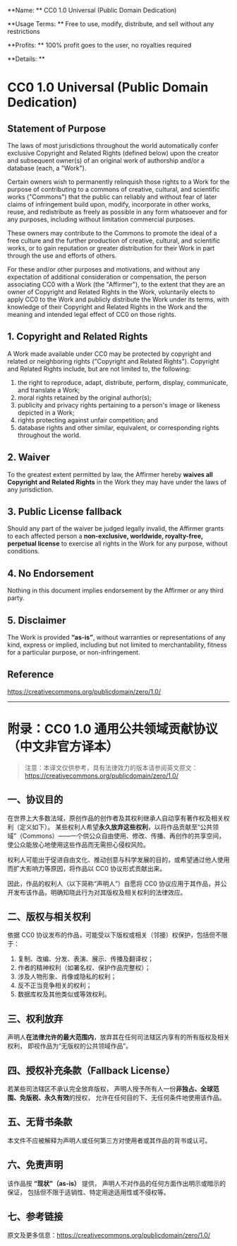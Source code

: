 **Name: ** CC0 1.0 Universal (Public Domain Dedication)

**Usage Terms: ** Free to use, modify, distribute, and sell without any restrictions

**Profits: ** 100% profit goes to the user, no royalties required

**Details: **

# CC0 1.0 Universal (Public Domain Dedication)

## Statement of Purpose

The laws of most jurisdictions throughout the world automatically confer exclusive Copyright and Related Rights (defined below) upon the creator and subsequent owner(s) of an original work of authorship and/or a database (each, a "Work").

Certain owners wish to permanently relinquish those rights to a Work for the purpose of contributing to a commons of creative, cultural, and scientific works ("Commons") that the public can reliably and without fear of later claims of infringement build upon, modify, incorporate in other works, reuse, and redistribute as freely as possible in any form whatsoever and for any purposes, including without limitation commercial purposes.

These owners may contribute to the Commons to promote the ideal of a free culture and the further production of creative, cultural, and scientific works, or to gain reputation or greater distribution for their Work in part through the use and efforts of others.

For these and/or other purposes and motivations, and without any expectation of additional consideration or compensation, the person associating CC0 with a Work (the "Affirmer"), to the extent that they are an owner of Copyright and Related Rights in the Work, voluntarily elects to apply CC0 to the Work and publicly distribute the Work under its terms, with knowledge of their Copyright and Related Rights in the Work and the meaning and intended legal effect of CC0 on those rights.

## 1. Copyright and Related Rights

A Work made available under CC0 may be protected by copyright and related or neighboring rights ("Copyright and Related Rights"). Copyright and Related Rights include, but are not limited to, the following:

1. the right to reproduce, adapt, distribute, perform, display, communicate, and translate a Work;
2. moral rights retained by the original author(s);
3. publicity and privacy rights pertaining to a person's image or likeness depicted in a Work;
4. rights protecting against unfair competition; and
5. database rights and other similar, equivalent, or corresponding rights throughout the world.

## 2. Waiver

To the greatest extent permitted by law, the Affirmer hereby **waives all Copyright and Related Rights** in the Work they may have under the laws of any jurisdiction.

## 3. Public License fallback

Should any part of the waiver be judged legally invalid, the Affirmer grants to each affected person a **non-exclusive, worldwide, royalty-free, perpetual license** to exercise all rights in the Work for any purpose, without conditions.

## 4. No Endorsement

Nothing in this document implies endorsement by the Affirmer or any third party.

## 5. Disclaimer

The Work is provided **“as-is”**, without warranties or representations of any kind, express or implied, including but not limited to merchantability, fitness for a particular purpose, or non-infringement.

## Reference

https://creativecommons.org/publicdomain/zero/1.0/

---

# 附录：CC0 1.0 通用公共领域贡献协议（中文非官方译本）

> 注意：本译文仅供参考，具有法律效力的版本请参阅英文原文：https://creativecommons.org/publicdomain/zero/1.0/

## 一、协议目的

在世界上大多数法域，原创作品的创作者及其权利继承人自动享有著作权及相关权利（定义如下）。
某些权利人希望**永久放弃这些权利**，以将作品贡献至“公共领域”（Commons）——一个供公众自由使用、修改、传播、再创作的共享空间，使公众能放心地使用这些作品而无需担心侵权风险。

权利人可能出于促进自由文化、推动创意与科学发展的目的，或希望通过他人使用而扩大影响力等原因，将作品以 CC0 协议形式贡献出来。

因此，作品的权利人（以下简称“声明人”）自愿将 CC0 协议应用于其作品，并公开发布该作品，明确知晓此行为对其版权及相关权利的法律效应。

## 二、版权与相关权利

依据 CC0 协议发布的作品，可能受以下版权或相关（邻接）权保护，包括但不限于：

1. 复制、改编、分发、表演、展示、传播及翻译权；
2. 作者的精神权利（如署名权、保护作品完整权）；
3. 涉及人物形象、肖像或隐私的权利；
4. 反不正当竞争相关的权利；
5. 数据库权及其他类似或等效权利。

## 三、权利放弃

声明人**在法律允许的最大范围内**，放弃其在任何司法辖区内享有的所有版权及相关权利，
即视作品为“无版权的公共领域作品”。

## 四、授权补充条款（Fallback License）

若某些司法辖区不承认完全放弃版权，
声明人授予所有人一份**非独占、全球范围、免版税、永久有效**的授权，
允许在任何目的下、无任何条件地使用该作品。

## 五、无背书条款

本文件不应被解释为声明人或任何第三方对使用者或其作品的背书或认可。

## 六、免责声明

该作品按 **“现状”（as-is）** 提供，
声明人不对作品的任何方面作出明示或暗示的保证，
包括但不限于适销性、特定用途适用性或不侵权等。

## 七、参考链接

原文及更多信息：https://creativecommons.org/publicdomain/zero/1.0/
